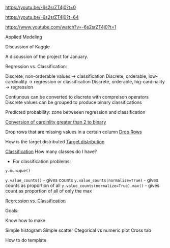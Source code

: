 https://youtu.be/-6s2srZT4j0?t=0

https://youtu.be/-6s2srZT4j0?t=64

https://www.youtube.com/watch?v=-6s2srZT4j0?t=1

Applied Modeling

Discussion of Kaggle

A discussion of the project for January.

Regression vs. Classification:

Discrete, non-orderable values -> classification
Discrete, orderable, low-cardinality -> regression or classification
Discrete, orderable, hig-cardinality -> regression

Contiunous can be converted to discrete with compreison operators
Discrete values can be grouped to produce binary classifications

Predicted probability: zone betweeen regression and classification

[Conversion of cardinlity greater than 2 to binary](https://youtu.be/-6s2srZT4j0?t=776)

Drop rows that are missing values in a certain column
[Drop Rows](https://youtu.be/-6s2srZT4j0?t=979)

How is the target distributed
[Target distribution]()

[Classification](https://youtu.be/-6s2srZT4j0?t=1122)
How many classes do I have?


* For classification problems:

`y.nunique()`

`y.value_counts()` - gives counts 
`y.value_counts(normalize=True)` - gives counts as proportion of all
`y.value_counts(normalize=True).max()` - gives count as proportion of all of only the max





[Regression vs. Classification](https://youtu.be/-6s2srZT4j0?t=675)



Goals:

Know how to make

Simple histogram
Simple scatter
Ctegorical vs numeric plot
Cross tab





How to do template

